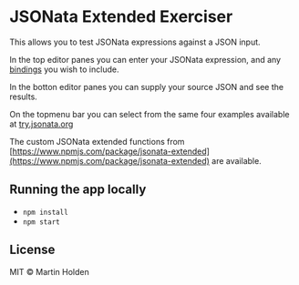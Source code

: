 # JSONata Extended Exerciser

This allows you to test JSONata expressions against a JSON input.

In the top editor panes you can enter your JSONata expression, and any [bindings](https://docs.jsonata.org/embedding-extending#expressionevaluateinput-bindings-callback) you wish to include.

In the botton editor panes you can supply your source JSON and see the results.

On the topmenu bar you can select from the same four examples available at [try.jsonata.org](http://try.jsonata.org/)


The custom JSONata extended functions from [https://www.npmjs.com/package/jsonata-extended](https://www.npmjs.com/package/jsonata-extended) are available.

## Running the app locally

- `npm install`
- `npm start`

## License

MIT © Martin Holden

